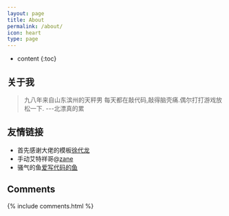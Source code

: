 ```yaml
---
layout: page
title: About
permalink: /about/
icon: heart
type: page
---
```


* content
{:toc}

## 关于我

> 九八年来自山东滨州的天秤男
	每天都在敲代码,敲得脑壳痛.偶尔打打游戏放松一下.
							---北漂真的累


## 友情链接
* 首先感谢大佬的模板[徐代龙](https://github.com/xudailong)
* 手动艾特祥哥@[zane](http://www.4each.cn)
* 骚气的鱼[爱写代码的鱼](http://www.turbomac.cn/)

## Comments

{% include comments.html %}
